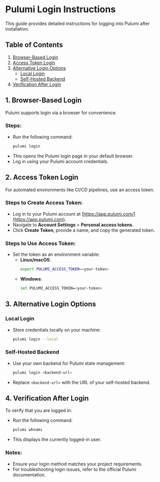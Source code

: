# Pulumi Login Instructions

This guide provides detailed instructions for logging into Pulumi after installation.

## Table of Contents
1. [Browser-Based Login](#browser-based-login)
2. [Access Token Login](#access-token-login)
3. [Alternative Login Options](#alternative-login-options)
    - [Local Login](#local-login)
    - [Self-Hosted Backend](#self-hosted-backend)
4. [Verification After Login](#verification-after-login)

## 1. Browser-Based Login
Pulumi supports login via a browser for convenience.

### Steps:
- Run the following command:
  ```bash
  pulumi login
  ```
- This opens the Pulumi login page in your default browser.
- Log in using your Pulumi account credentials.

## 2. Access Token Login
For automated environments like CI/CD pipelines, use an access token.

### Steps to Create Access Token:
- Log in to your Pulumi account at [https://app.pulumi.com/](https://app.pulumi.com).
- Navigate to **Account Settings** > **Personal access tokens**.
- Click **Create Token**, provide a name, and copy the generated token.

### Steps to Use Access Token:
- Set the token as an environment variable:
  - **Linux/macOS**:
    ```bash
    export PULUMI_ACCESS_TOKEN=<your-token>
    ```
  - **Windows**:
    ```bash
    set PULUMI_ACCESS_TOKEN=<your-token>
    ```

## 3. Alternative Login Options

### Local Login
- Store credentials locally on your machine:
  ```bash
  pulumi login --local
  ```

### Self-Hosted Backend
- Use your own backend for Pulumi state management:
  ```bash
  pulumi login <backend-url>
  ```
- Replace `<backend-url>` with the URL of your self-hosted backend.

## 4. Verification After Login
To verify that you are logged in:
- Run the following command:
  ```bash
  pulumi whoami
  ```
- This displays the currently logged-in user.

### Notes:
- Ensure your login method matches your project requirements.
- For troubleshooting login issues, refer to the official Pulumi documentation.
